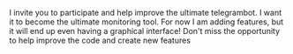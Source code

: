 I invite you to participate and help improve the ultimate telegrambot. I want it to become the ultimate monitoring tool. For now I am adding features, but it will end up even having a graphical interface! Don't miss the opportunity to help improve the code and create new features
